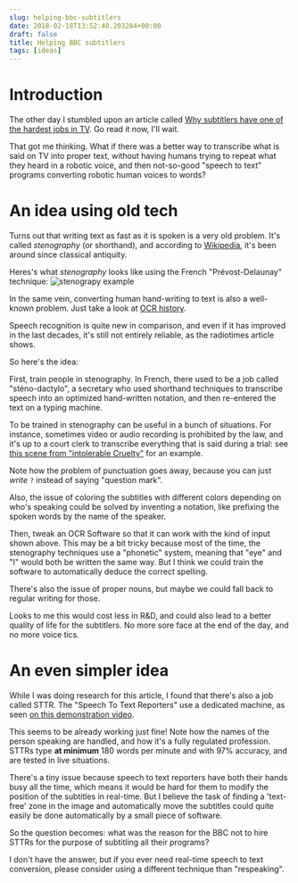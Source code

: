 ```yaml
---
slug: helping-bbc-subtitlers
date: 2018-02-18T13:52:40.203284+00:00
draft: false
title: Helping BBC subtitlers
tags: [ideas]
---
```


# Introduction

The other day I stumbled upon an article called [Why subtitlers have one of the hardest jobs in TV](http://www.radiotimes.com/news/tv/2018-01-24/how-do-tv-subtitles-work/). Go read it now, I'll wait.

That got me thinking. What if there was a better way to transcribe what is said on TV into proper text, without having humans trying to repeat what they heard in a robotic voice, and then not-so-good "speech to text" programs converting robotic human voices to words?

<!--more-->

# An idea using old tech

Turns out that writing text as fast as it is spoken is a very old problem. It's called *stenography* (or shorthand), and according to [Wikipedia](https://en.wikipedia.org/wiki/Shorthand), it's been around since classical antiquity.

Heres's what *stenography* looks like using the French "Prévost-Delaunay" technique:
![stenograpy example](/pics/steno.png)

In the same vein, converting human hand-writing to text is also a well-known problem. Just take a look at [OCR history](https://en.wikipedia.org/wiki/Timeline_of_optical_character_recognition).

Speech recognition is quite new in comparison, and even if it has improved in the last decades, it's still not entirely reliable, as the radiotimes article shows.

So here's the idea:

First, train people in stenography. In French, there used to be a job called "sténo-dactylo", a secretary who used shorthand techniques to transcribe speech into an optimized hand-written notation, and then re-entered the text on a typing machine.

To be trained in stenography can be useful in a bunch of situations. For instance, sometimes video or audio recording is prohibited by the law, and it's up to a court clerk to transcribe everything that is said during a trial: see [this scene from "intolerable Cruelty"](https://www.youtube.com/watch?v=BxQMT4R51Dk) for an example.

Note how the problem of punctuation goes away, because you can just *write* `?` instead of saying "question mark".

Also, the issue of coloring the subtitles with different colors depending on who's speaking could be solved by inventing a notation, like prefixing the spoken words by the name of the speaker.

Then, tweak an OCR Software so that it can work with the kind of input shown above. This may be a bit tricky because most of the time, the stenography techniques use a "phonetic" system, meaning that "eye" and "I" would both be written the same way. But I think we could train the software to automatically deduce the correct spelling.

There's also the issue of proper nouns, but maybe we could fall back to regular writing for those.

Looks to me this would cost less in R&D, and could also lead to a better quality of life for the subtitlers. No more sore face at the end of the day, and no more voice tics.


# An even simpler idea

While I was doing research for this article, I found that there's also a job called STTR. The "Speech To Text Reporters" use a dedicated machine, as seen [on this demonstration video](https://www.youtube.com/watch?v=egLLsM9wN50).

This seems to be already working just fine! Note how the names of the person speaking are handled, and how it's a fully regulated profession. STTRs type **at minimum** 180 words per minute and with 97% accuracy, and are tested in live situations.

There's a tiny issue because speech to text reporters have both their hands busy all the time, which means it would be hard for them to modify the position of the subtitles in real-time. But I believe the task of finding a 'text-free' zone in the image and automatically move the subtitles could quite easily be done automatically by a small piece of software.

So the question becomes: what was the reason for the BBC not to hire STTRs for the purpose of subtitling all their programs?

I don't have the answer, but if you ever need real-time speech to text conversion, please consider using a different technique than "respeaking".

